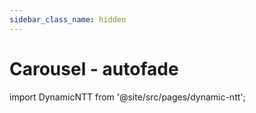 ```yaml
---
sidebar_class_name: hidden
---
```


# Carousel - autofade

import DynamicNTT from '@site/src/pages/dynamic-ntt';

<DynamicNTT src="https://01deef32-ae07-47fc-91df-ce65de9c81f5.ads.s.brave.io/index.html" />
